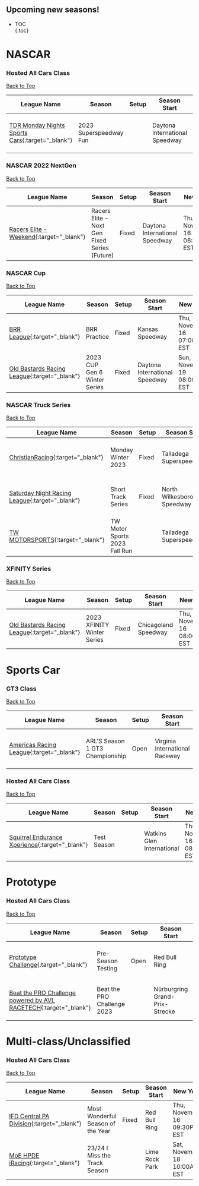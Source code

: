 ## Upcoming new seasons!

* TOC  
{:toc}

# NASCAR

### Hosted All Cars Class

[Back to Top](#)  

| League Name | Season | Setup | Season Start | New York | London | Sydney |
|--------------------------------------------------------------------------------------------------------------------------|----------------------|-----|------------------------------|----------------------------|----------------------------|-----------------------------|
|[TDR Monday Nights Sports Cars](https://members.iracing.com/membersite/member/LeagueView.do?league=9477){:target="_blank"} |2023 Superspeedway Fun | |Daytona International Speedway |Mon, November 20 08:00PM EST |Tue, November 21 01:00AM GMT |Tue, November 21 12:00PM AEDT |

### NASCAR 2022 NextGen

[Back to Top](#)  

| League Name | Season | Setup | Season Start | New York | London | Sydney |
|--------------------------------------------------------------------------------------------------------------------|------------------------------------------------|-----|------------------------------|----------------------------|----------------------------|-----------------------------|
|[Racers Elite \- Weekend](https://members.iracing.com/membersite/member/LeagueView.do?league=9514){:target="_blank"} |Racers Elite \- Next Gen Fixed Series \(Future\) |Fixed |Daytona International Speedway |Thu, November 16 06:35PM EST |Thu, November 16 11:35PM GMT |Fri, November 17 10:35AM AEDT |

### NASCAR Cup

[Back to Top](#)  

| League Name | Season | Setup | Season Start | New York | London | Sydney |
|-----------------------------------------------------------------------------------------------------------------------|----------------------------|-----|------------------------------|----------------------------|----------------------------|-----------------------------|
|[BRR League](https://members.iracing.com/membersite/member/LeagueView.do?league=4846){:target="_blank"} |BRR Practice |Fixed |Kansas Speedway |Thu, November 16 07:00PM EST |Fri, November 17 12:00AM GMT |Fri, November 17 11:00AM AEDT |
|[Old Bastards Racing League](https://members.iracing.com/membersite/member/LeagueView.do?league=2293){:target="_blank"} |2023 CUP Gen 6 Winter Series |Fixed |Daytona International Speedway |Sun, November 19 08:00PM EST |Mon, November 20 01:00AM GMT |Mon, November 20 12:00PM AEDT |

### NASCAR Truck Series

[Back to Top](#)  

| League Name | Season | Setup | Season Start | New York | London | Sydney |
|-------------------------------------------------------------------------------------------------------------------------|-----------------------------|-----|-------------------------|----------------------------|----------------------------|-----------------------------|
|[ChristianRacing](https://members.iracing.com/membersite/member/LeagueView.do?league=1068){:target="_blank"} |Monday Winter 2023  |Fixed |Talladega Superspeedway |Mon, November 20 08:35PM EST |Tue, November 21 01:35AM GMT |Tue, November 21 12:35PM AEDT |
|[Saturday Night Racing League](https://members.iracing.com/membersite/member/LeagueView.do?league=9745){:target="_blank"} |Short Track Series |Fixed |North Wilkesboro Speedway |Sat, November 18 09:00PM EST |Sun, November 19 02:00AM GMT |Sun, November 19 01:00PM AEDT |
|[TW MOTORSPORTS](https://members.iracing.com/membersite/member/LeagueView.do?league=3600){:target="_blank"} |TW Motor Sports 2023 Fall Run | |Talladega Superspeedway |Tue, November 21 08:00PM EST |Wed, November 22 01:00AM GMT |Wed, November 22 12:00PM AEDT |

### XFINITY Series

[Back to Top](#)  

| League Name | Season | Setup | Season Start | New York | London | Sydney |
|-----------------------------------------------------------------------------------------------------------------------|--------------------------|-----|--------------------|----------------------------|----------------------------|-----------------------------|
|[Old Bastards Racing League](https://members.iracing.com/membersite/member/LeagueView.do?league=2293){:target="_blank"} |2023 XFINITY Winter Series |Fixed |Chicagoland Speedway |Thu, November 16 08:00PM EST |Fri, November 17 01:00AM GMT |Fri, November 17 12:00PM AEDT |

# Sports Car

### GT3 Class

[Back to Top](#)  

| League Name | Season | Setup | Season Start | New York | London | Sydney |
|--------------------------------------------------------------------------------------------------------------------|-------------------------------|-----|------------------------------|----------------------------|----------------------------|-----------------------------|
|[Americas Racing League](https://members.iracing.com/membersite/member/LeagueView.do?league=10377){:target="_blank"} |ARL'S Season 1 GT3 Championship |Open |Virginia International Raceway |Sun, November 19 06:00PM EST |Sun, November 19 11:00PM GMT |Mon, November 20 10:00AM AEDT |

### Hosted All Cars Class

[Back to Top](#)  

| League Name | Season | Setup | Season Start | New York | London | Sydney |
|--------------------------------------------------------------------------------------------------------------------------|-----------|-----|--------------------------|----------------------------|----------------------------|-----------------------------|
|[Squirrel Endurance Xperience](https://members.iracing.com/membersite/member/LeagueView.do?league=10362){:target="_blank"} |Test Season | |Watkins Glen International |Thu, November 16 08:00PM EST |Fri, November 17 01:00AM GMT |Fri, November 17 12:00PM AEDT |

# Prototype

### Hosted All Cars Class

[Back to Top](#)  

| League Name | Season | Setup | Season Start | New York | London | Sydney |
|-------------------------------------------------------------------------------------------------------------------------------------------|---------------------------|-----|------------------------------|----------------------------|----------------------------|-----------------------------|
|[Prototype Challenge](https://members.iracing.com/membersite/member/LeagueView.do?league=10357){:target="_blank"} |Pre\-Season Testing |Open |Red Bull Ring |Thu, November 16 08:30PM EST |Fri, November 17 01:30AM GMT |Fri, November 17 12:30PM AEDT |
|[Beat the PRO Challenge powered by AVL RACETECH](https://members.iracing.com/membersite/member/LeagueView.do?league=9055){:target="_blank"} |Beat the PRO Challenge 2023 | |Nürburgring Grand-Prix-Strecke |Sun, November 19 01:00PM EST |Sun, November 19 06:00PM GMT |Mon, November 20 05:00AM AEDT |

# Multi-class/Unclassified

### Hosted All Cars Class

[Back to Top](#)  

| League Name | Season | Setup | Season Start | New York | London | Sydney |
|---------------------------------------------------------------------------------------------------------------------|---------------------------------|-----|--------------|----------------------------|----------------------------|-----------------------------|
|[IFD Central PA Division](https://members.iracing.com/membersite/member/LeagueView.do?league=10390){:target="_blank"} |Most Wonderful Season of the Year |Fixed |Red Bull Ring |Thu, November 16 09:30PM EST |Fri, November 17 02:30AM GMT |Fri, November 17 01:30PM AEDT |
|[MoE HPDE iRacing](https://members.iracing.com/membersite/member/LeagueView.do?league=4304){:target="_blank"} |23/24 I Miss the Track Season | |Lime Rock Park |Sat, November 18 10:00AM EST |Sat, November 18 03:00PM GMT |Sun, November 19 02:00AM AEDT |


